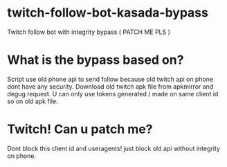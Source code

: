 # twitch-follow-bot-kasada-bypass
Twitch follow bot with integrity bypass ( PATCH ME PLS )


# What is the bypass based on?

Script use old phone api to send follow because old twitch api on phone dont have any security.
Download old twitch apk file from apkmirror and degug request.
U can only use tokens generated / made on same client id so on old apk file.

# Twitch! Can u patch me?
Dont block this client id and useragents! just block old api without integrity on phone. 

